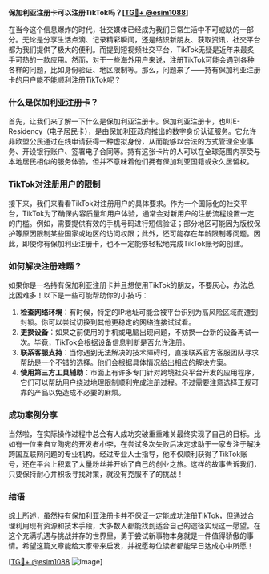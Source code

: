 **保加利亚注册卡可以注册TikTok吗？[[TG💪+ @esim1088](https://t.me/s/esim1088)]**

在当今这个信息爆炸的时代，社交媒体已经成为我们日常生活中不可或缺的一部分。无论是分享生活点滴、记录精彩瞬间，还是结识新朋友、获取资讯，社交平台都为我们提供了极大的便利。而提到短视频社交平台，TikTok无疑是近年来最炙手可热的一款应用。然而，对于一些海外用户来说，注册TikTok可能会遇到各种各样的问题，比如身份验证、地区限制等。那么，问题来了——持有保加利亚注册卡的用户能不能顺利注册TikTok呢？

### 什么是保加利亚注册卡？

首先，让我们来了解一下什么是保加利亚注册卡。保加利亚注册卡，也叫E-Residency（电子居民卡），是由保加利亚政府推出的数字身份认证服务。它允许非欧盟公民通过在线申请获得一种虚拟身份，从而能够以合法的方式管理企业事务、开设银行账户、签署电子合同等。持有这张卡片的人可以在全球范围内享受与本地居民相似的服务体验，但并不意味着他们拥有保加利亚国籍或永久居留权。

### TikTok对注册用户的限制

接下来，我们来看看TikTok对注册用户的具体要求。作为一个国际化的社交平台，TikTok为了确保内容质量和用户体验，通常会对新用户的注册流程设置一定的门槛。例如，需要提供有效的手机号码进行短信验证；部分地区可能因为版权保护等原因限制某些国家或地区的访问权限；此外，还可能存在年龄限制等问题。因此，即使你有保加利亚注册卡，也不一定能够轻松地完成TikTok账号的创建。

### 如何解决注册难题？

如果你是一名持有保加利亚注册卡并且想使用TikTok的朋友，不要灰心，办法总比困难多！以下是一些可能帮助你的小技巧：

1. **检查网络环境**：有时候，特定的IP地址可能会被平台识别为高风险区域而遭到封锁。你可以尝试切换到其他更稳定的网络连接试试看。
2. **更换设备**：如果之前使用的手机或电脑出现问题，不妨换一台新的设备再试一次。毕竟，TikTok会根据设备信息判断是否允许注册。
3. **联系客服支持**：当你遇到无法解决的技术障碍时，直接联系官方客服团队寻求帮助是一个不错的选择。他们会根据具体情况给出相应的解决方案。
4. **使用第三方工具辅助**：市面上有许多专门针对跨境社交平台开发的应用程序，它们可以帮助用户绕过地理限制顺利完成注册过程。不过需要注意选择正规可靠的产品以免造成不必要的麻烦。

### 成功案例分享

当然啦，在实际操作过程中总会有人成功突破重重难关最终实现了自己的目标。比如有一位来自立陶宛的开发者小李，在尝试多次失败后决定求助于一家专注于解决跨国互联网问题的专业机构。经过专业人士指导，他不仅顺利获得了TikTok账号，还在平台上积累了大量粉丝并开始了自己的创业之旅。这样的故事告诉我们，只要保持耐心并积极寻找对策，就没有克服不了的挑战！

### 结语

综上所述，虽然持有保加利亚注册卡并不保证一定能成功注册TikTok，但通过合理利用现有资源和技术手段，大多数人都能找到适合自己的途径实现这一愿望。在这个充满机遇与挑战并存的世界里，勇于尝试新事物本身就是一件值得骄傲的事情。希望这篇文章能给大家带来启发，并祝愿每位读者都能早日达成心中所愿！

[[TG💪+ @esim1088](https://t.me/s/esim1088) ![Image](https://i.postimg.cc/4NQfJmqS/Snipaste-2025-05-13-00-14-12.png)]
